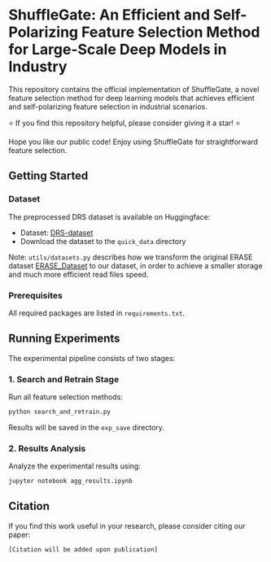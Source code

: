# ShuffleGate: An Efficient and Self-Polarizing Feature Selection Method for Large-Scale Deep Models in Industry

This repository contains the official implementation of ShuffleGate, a novel feature selection method for deep learning models that achieves efficient and self-polarizing feature selection in industrial scenarios.

⭐ If you find this repository helpful, please consider giving it a star! ⭐

Hope you like our public code! Enjoy using ShuffleGate for straightforward feature selection.

## Getting Started

### Dataset
The preprocessed DRS dataset is available on Huggingface:
- Dataset: [DRS-dataset](https://huggingface.co/datasets/yihong-1101/DRS-dataset)
- Download the dataset to the `quick_data` directory

Note: `utils/datasets.py` describes how we transform the original ERASE dataset [ERASE_Dataset](https://huggingface.co/datasets/Jia-py/ERASE_Dataset) to our dataset, in order to achieve a smaller storage and much more efficient read files speed.

### Prerequisites
All required packages are listed in `requirements.txt`.

## Running Experiments

The experimental pipeline consists of two stages:

### 1. Search and Retrain Stage
Run all feature selection methods:
```bash
python search_and_retrain.py
```
Results will be saved in the `exp_save` directory.

### 2. Results Analysis
Analyze the experimental results using:
```bash
jupyter notebook agg_results.ipynb
```



## Citation
If you find this work useful in your research, please consider citing our paper:
```
[Citation will be added upon publication]
```
